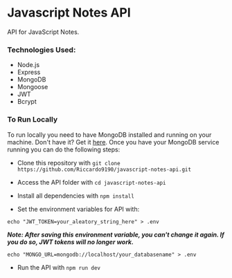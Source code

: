 # Javascript Notes API

API for JavaScript Notes.

### Technologies Used:

- Node.js
- Express
- MongoDB
- Mongoose
- JWT
- Bcrypt

### To Run Locally

To run locally you need to have MongoDB installed and running on your machine. Don't have it? Get it [here](https://docs.mongodb.com/manual/installation/).
Once you have your MongoDB service running you can do the following steps:

- Clone this repository with ```git clone https://github.com/Riccardo9190/javascript-notes-api.git```

- Access the API folder with ```cd javascript-notes-api```

- Install all dependencies with ```npm install```

- Set the environment variables for API with: 

```shell
echo "JWT_TOKEN=your_aleatory_string_here" > .env
```
<em><strong>Note: After saving this environment variable, you can't change it again. If you do so, JWT tokens will no longer work.</strong></em>

```shell
echo "MONGO_URL=mongodb://localhost/your_databasename" > .env
```


- Run the API with  ```npm run dev```
